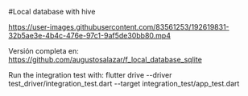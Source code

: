 #Local database with hive


https://user-images.githubusercontent.com/83561253/192619831-32b5ae3e-4b4c-476e-97c1-9af5de30bb80.mp4



Versión completa en:
https://github.com/augustosalazar/f_local_database_sqlite

Run the integration test with:
flutter drive --driver test_driver/integration_test.dart --target integration_test/app_test.dart
